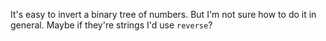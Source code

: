 It's easy to invert a binary tree of numbers. But I'm not sure how to do it in general. Maybe if they're strings I'd use `reverse`?

